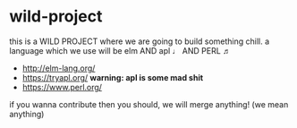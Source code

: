 # wild-project

this is a WILD PROJECT where we are going to build something chill. a language which we use will be elm AND apl ♩ AND PERL ♬

* http://elm-lang.org/ 
* https://tryapl.org/ **warning: apl is some mad shit**
* https://www.perl.org/

if you wanna contribute then you should, we will merge anything! (we mean
anything)
